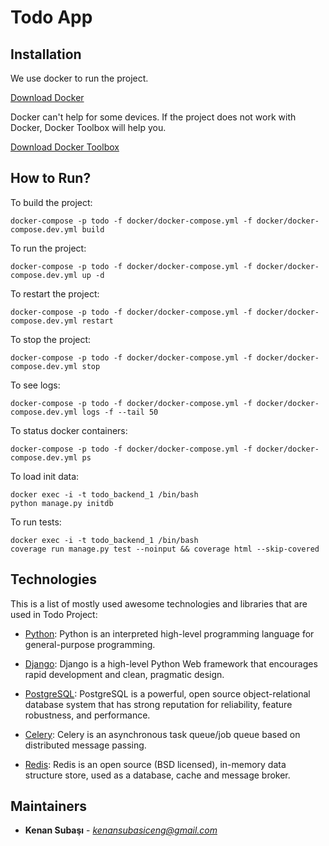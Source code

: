 # Todo App


## Installation

We use docker to run the project.

[Download Docker](https://www.docker.com/community-edition)

Docker can't help for some devices. If the project does not work with Docker, Docker Toolbox will help you.

[Download Docker Toolbox](https://docs.docker.com/toolbox/toolbox_install_windows/#step-2-install-docker-toolbox)


## How to Run?

To build the project:
```
docker-compose -p todo -f docker/docker-compose.yml -f docker/docker-compose.dev.yml build
```

To run the project:
```
docker-compose -p todo -f docker/docker-compose.yml -f docker/docker-compose.dev.yml up -d
```

To restart the project:
```
docker-compose -p todo -f docker/docker-compose.yml -f docker/docker-compose.dev.yml restart
```

To stop the project:
```
docker-compose -p todo -f docker/docker-compose.yml -f docker/docker-compose.dev.yml stop
```

To see logs:
```
docker-compose -p todo -f docker/docker-compose.yml -f docker/docker-compose.dev.yml logs -f --tail 50
```

To status docker containers:
```
docker-compose -p todo -f docker/docker-compose.yml -f docker/docker-compose.dev.yml ps
```

To load init data:
```
docker exec -i -t todo_backend_1 /bin/bash
python manage.py initdb
```

To run tests:
```
docker exec -i -t todo_backend_1 /bin/bash
coverage run manage.py test --noinput && coverage html --skip-covered
```


## Technologies

This is a list of mostly used awesome technologies and libraries that are used in Todo Project:

- [Python](https://www.python.org/): Python is an interpreted high-level programming language for general-purpose programming.

- [Django](https://www.djangoproject.com/): Django is a high-level Python Web framework that encourages rapid development and clean, pragmatic design.

- [PostgreSQL](https://www.postgresql.org/): PostgreSQL is a powerful, open source object-relational database system that has strong reputation for reliability, feature robustness, and performance.

- [Celery](http://www.celeryproject.org/): Celery is an asynchronous task queue/job queue based on distributed message passing.

- [Redis](https://redis.io/): Redis is an open source (BSD licensed), in-memory data structure store, used as a database, cache and message broker.


## Maintainers

* **Kenan Subaşı**  - *kenansubasiceng@gmail.com*

